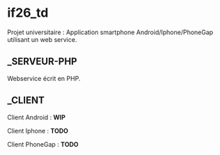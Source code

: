 if26_td
=======

Projet universitaire : Application smartphone Android/Iphone/PhoneGap utilisant un web service.

## _SERVEUR-PHP 

Webservice écrit en PHP.

## _CLIENT

Client Android : **WIP**

Client Iphone : **TODO**

Client PhoneGap : **TODO**
